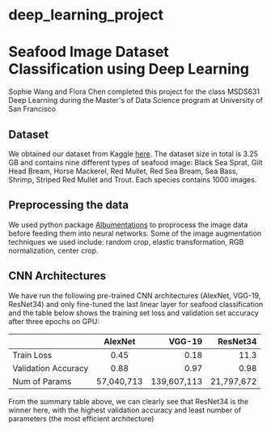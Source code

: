 # deep_learning_project

# Seafood Image Dataset Classification using Deep Learning 

Sophie Wang and Flora Chen completed this project for the class MSDS631 Deep Learning during the Master's of Data Science program at University of San Francisco 


## Dataset 
We obtained our dataset from Kaggle [here](https://www.kaggle.com/crowww/a-large-scale-fish-dataset?select=NA_Fish_Dataset). The dataset size in total is 3.25 GB and contains nine different types of seafood image: Black Sea Sprat, Gilt Head Bream, Horse Mackerel, Red Mullet, Red Sea Bream, Sea Bass, Shrimp, Striped Red Mullet and Trout. Each species contains 1000 images. 


## Preprocessing the data
We used python package [Albumentations](https://albumentations.ai/docs/) to proprocess the image data before feeding them into neural networks. Some of the image augmentation techniques we used include: random crop, elastic transformation, RGB normalization, center crop. 


## CNN Architectures
We have run the following pre-trained CNN architectures (AlexNet, VGG-19, ResNet34) and only fine-tuned the last linear layer for seafood classification and the table below shows the training set loss and validation set accuracy after three epochs on GPU:

|      | AlexNet    | VGG-19   | ResNet34    |
| :------------- | :----------: | -----------: | -----------: |
|  Train Loss | 0.45  | 0.18    | 11.3    |
| Validation Accuracy  | 0.88 | 0.97  | 0.98  |
|  Num of Params | 57,040,713 | 139,607,113  | 21,797,672 |

From the summary table above, we can clearly see that ResNet34 is the winner here, with the highest validation accuracy and least number of parameters (the most efficient architecture)
